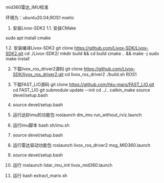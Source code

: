 mid360雷达_IMU校准

环境为：ubuntu20.04;ROS1 noetic
1. 安装Livox-SDK2
1.1. 安装CMake

sudo apt install cmake

1.2. 安装编译Livox-SDK2
git clone https://github.com/Livox-SDK/Livox-SDK2.git
cd ./Livox-SDK2/
mkdir build && cd build
cmake .. && make -j
sudo make install

2. 下载livox_ros_driver2源码
git clone https://github.com/Livox-SDK/livox_ros_driver2.git
cd livox_ros_driver2
./build.sh ROS1

3. 下载FAST_LIO源码
    git clone https://github.com/hku-mars/FAST_LIO.git
    cd FAST_LIO
    git submodule update --init
    cd ../..
    catkin_make
    source devel/setup.bash

4. source devel/setup.bash 

5. 运行达妙imu的功能包
    roslaunch dm_imu run_without_rviz.launch

6. 运行imu脚本
   bash sh/imu.sh

7. source devel/setup.bash 

8. 运行雷达驱动功能包
   roslaunch livox_ros_driver2 msg_MID360.launch

9. source devel/setup.bash

9. 运行
   roslaunch lidar_imu_init livox_mid360.launch 

10. 运行
    bash extract_marix.sh

